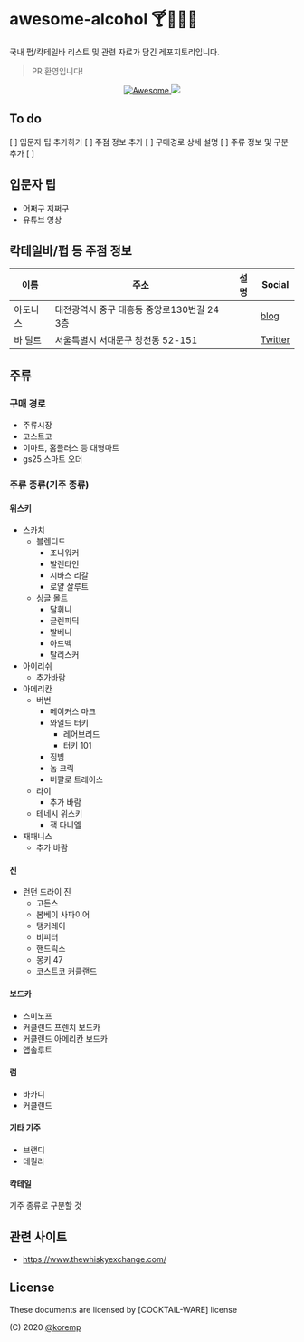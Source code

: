 # awesome-alcohol :cocktail::beers::wine_glass::tropical_drink:

국내 펍/칵테일바 리스트 및 관련 자료가 담긴 레포지토리입니다.

> PR 환영입니다!

<p align="center">
  <a href="https://awesome.re">
    <img src="https://awesome.re/badge.svg" alt="Awesome">
  </a>
  <a href="https://hits.seeyoufarm.com">
    <img src="https://hits.seeyoufarm.com/api/count/incr/badge.svg?url=https%3A%2F%2Fgithub.com%2Fkoremp%2Fawesome-alcohol"/>
  </a>
</p>

## To do

[ ] 입문자 팁 추가하기
[ ] 주점 정보 추가
[ ] 구매경로 상세 설명
[ ] 주류 정보 및 구분 추가
[ ] 

## 입문자 팁

* 어쩌구 저쩌구
* 유튜브 영상

## 칵테일바/펍 등 주점 정보

|이름|주소|설명|Social|
|------|---|---|---|
|아도니스|대전광역시 중구 대흥동 중앙로130번길 24 3층||[blog](https://blog.naver.com/alsol97?proxyReferer=https%3A%2F%2Fwww.google.com%2F)|
|바 틸트|서울특별시 서대문구 창천동 52-151||[Twitter](https://twitter.com/barTILT)|

## 주류

### 구매 경로

* 주류시장
* 코스트코
* 이마트, 홈플러스 등 대형마트
* gs25 스마트 오더

### 주류 종류(기주 종류)

#### 위스키

* 스카치
  * 블렌디드
    * 조니워커
    * 발렌타인
    * 시바스 리갈
    * 로얄 살루트
  * 싱글 몰트
    * 달휘니
    * 글렌피딕
    * 발베니
    * 아드벡
    * 탈리스커
* 아이리쉬
  * 추가바람
* 아메리칸
  * 버번
    * 메이커스 마크
    * 와일드 터키
      * 레어브리드
      * 터키 101
    * 짐빔
    * 놉 크릭
    * 버팔로 트레이스
  * 라이
    * 추가 바람
  * 테네시 위스키
    * 잭 다니엘
* 재패니스 
  * 추가 바람

#### 진

* 런던 드라이 진
  * 고든스
  * 봄베이 사파이어
  * 탱커레이
  * 비피터
  * 핸드릭스
  * 몽키 47
  * 코스트코 커클랜드

#### 보드카

* 스미노프
* 커클랜드 프렌치 보드카
* 커클랜드 아메리칸 보드카
* 앱솔루트

#### 럼

* 바카디
* 커클랜드

#### 기타 기주

* 브랜디
* 데킬라

#### 칵테일

기주 종류로 구분할 것

## 관련 사이트

* https://www.thewhiskyexchange.com/

## License

These documents are licensed by [COCKTAIL-WARE] license

(C) 2020 [@koremp]

[@koremp]: https://github.com/koremp
